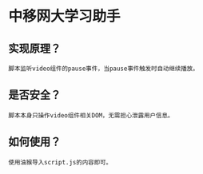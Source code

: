 # 中移网大学习助手

## 实现原理？

    脚本监听video组件的pause事件，当pause事件触发时自动继续播放。

## 是否安全？
    脚本本身只操作video组件相关DOM，无需担心泄露用户信息。

## 如何使用？
    使用油猴导入script.js的内容即可。